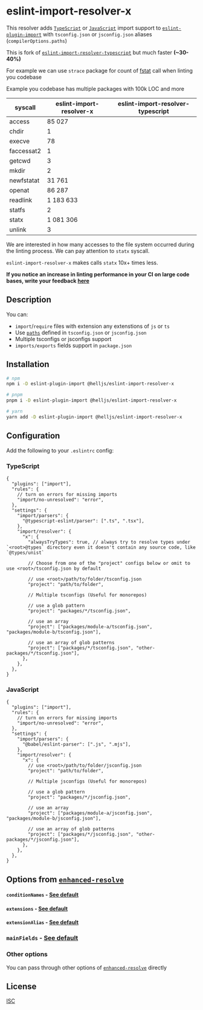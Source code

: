 # eslint-import-resolver-x

This resolver adds [`TypeScript`][] or [`JavaScript`][] import support to [`eslint-plugin-import`][] with `tsconfig.json` or `jsconfig.json` aliases (`compilerOptions.paths`)

This is fork of [`eslint-import-resolver-typescript`][] but much faster **(~30-40%)**

For example we can use `strace` package for count of [fstat](`https://nodejs.org/api/fs.html#fsfstatsyncfd-options`) call when linting you codebase

Example you codebase has multiple packages with 100k LOC and more

| syscall    | eslint-import-resolver-x | eslint-import-resolver-typescript |
| ---------- | ------------------------ | --------------------------------- |
| access     | 85 027                   |
| chdir      | 1                        |
| execve     | 78                       |
| faccessat2 | 1                        |
| getcwd     | 3                        |
| mkdir      | 2                        |
| newfstatat | 31 761                   |
| openat     | 86 287                   |
| readlink   | 1 183 633                |
| statfs     | 2                        |
| statx      | 1 081 306                |
| unlink     | 3                        |

We are interested in how many accesses to the file system occurred during the linting process. We can pay attention to `statx` syscall.

`eslint-import-resolver-x` makes calls `statx` 10x+ times less.

**If you notice an increase in linting performance in your CI on large code bases, write your feedback [here](https://github.com/helljs/eslint-import-resolver-x/discussions/1)**

## Description

You can:

- `import`/`require` files with extension any extenstions of `js` or `ts`
- Use [`paths`](https://www.typescriptlang.org/docs/handbook/module-resolution.html#path-mapping) defined in `tsconfig.json` or `jsconfig.json`
- Multiple tsconfigs or jsconfigs support
- `imports/exports` fields support in `package.json`

## Installation

```sh
# npm
npm i -D eslint-plugin-import @helljs/eslint-import-resolver-x

# pnpm
pnpm i -D eslint-plugin-import @helljs/eslint-import-resolver-x

# yarn
yarn add -D eslint-plugin-import @helljs/eslint-import-resolver-x
```

## Configuration

Add the following to your `.eslintrc` config:

### TypeScript

```jsonc
{
  "plugins": ["import"],
  "rules": {
    // turn on errors for missing imports
    "import/no-unresolved": "error",
  },
  "settings": {
    "import/parsers": {
      "@typescript-eslint/parser": [".ts", ".tsx"],
    },
    "import/resolver": {
      "x": {
        "alwaysTryTypes": true, // always try to resolve types under `<root>@types` directory even it doesn't contain any source code, like `@types/unist`

        // Choose from one of the "project" configs below or omit to use <root>/tsconfig.json by default

        // use <root>/path/to/folder/tsconfig.json
        "project": "path/to/folder",

        // Multiple tsconfigs (Useful for monorepos)

        // use a glob pattern
        "project": "packages/*/tsconfig.json",

        // use an array
        "project": ["packages/module-a/tsconfig.json", "packages/module-b/tsconfig.json"],

        // use an array of glob patterns
        "project": ["packages/*/tsconfig.json", "other-packages/*/tsconfig.json"],
      },
    },
  },
}
```

### JavaScript

```jsonc
{
  "plugins": ["import"],
  "rules": {
    // turn on errors for missing imports
    "import/no-unresolved": "error",
  },
  "settings": {
    "import/parsers": {
      "@babel/eslint-parser": [".js", ".mjs"],
    },
    "import/resolver": {
      "x": {
        // use <root>/path/to/folder/jsconfig.json
        "project": "path/to/folder",

        // Multiple jsconfigs (Useful for monorepos)

        // use a glob pattern
        "project": "packages/*/jsconfig.json",

        // use an array
        "project": ["packages/module-a/jsconfig.json", "packages/module-b/jsconfig.json"],

        // use an array of glob patterns
        "project": ["packages/*/jsconfig.json", "other-packages/*/jsconfig.json"],
      },
    },
  },
}
```

## Options from [`enhanced-resolve`][]

#### `conditionNames` - [See default](src/default.ts)

#### `extensions` - [See default](src/default.ts)

#### `extensionAlias` - [See default](src/default.ts)

### `mainFields` - [See default](src/default.ts)

### Other options

You can pass through other options of [`enhanced-resolve`][] directly

## License

[ISC][]

[`eslint-plugin-import`]: https://www.npmjs.com/package/eslint-plugin-import
[`enhanced-resolve`]: https://www.npmjs.com/package/enhanced-resolve
[`typescript`]: https://www.typescriptlang.org
[`javascript`]: https://ecma-international.org/
[isc]: https://opensource.org/licenses/ISC
[`eslint-import-resolver-typescript`]: https://www.npmjs.com/package/eslint-import-resolver-typescript
